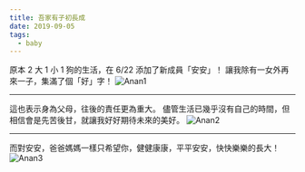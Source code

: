 ```yaml
---
title: 吾家有子初長成
date: 2019-09-05
tags: 
  - baby
---
```


原本 2 大 1 小 1 狗的生活，在 6/22 添加了新成員「安安」！
讓我除有一女外再來一子，集滿了個「好」字！
![Anan1](/imgs/anan1.jpg)

---

這也表示身為父母，往後的責任更為重大。
儘管生活已幾乎沒有自己的時間，但相信會是先苦後甘，就讓我好好期待未來的美好。
![Anan2](/imgs/anan2.jpg)

---

而對安安，爸爸媽媽一樣只希望你，健健康康，平平安安，快快樂樂的長大！
![Anan3](/imgs/anan3.jpg)
